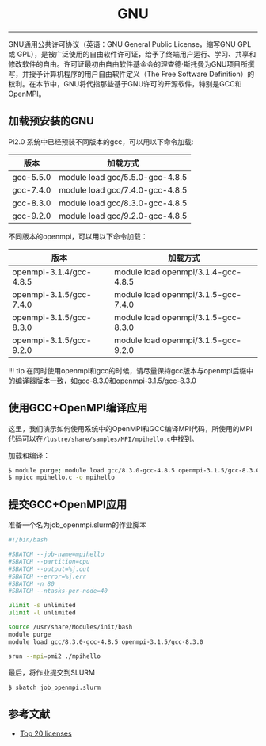 # <center>GNU</center> 

-----

GNU通用公共许可协议（英语：GNU General Public License，缩写GNU GPL 或 GPL），是被广泛使用的自由软件许可证，给予了终端用户运行、学习、共享和修改软件的自由。许可证最初由自由软件基金会的理查德·斯托曼为GNU项目所撰写，并授予计算机程序的用户自由软件定义（The Free Software Definition）的权利。在本节中，GNU将代指那些基于GNU许可的开源软件，特别是GCC和OpenMPI。

## 加载预安装的GNU

Pi2.0 系统中已经预装不同版本的gcc，可以用以下命令加载: 

| 版本 | 加载方式 |
| ---- | ------ |
| gcc-5.5.0   | module load gcc/5.5.0-gcc-4.8.5 |
| gcc-7.4.0 | module load gcc/7.4.0-gcc-4.8.5 |
| gcc-8.3.0 | module load gcc/8.3.0-gcc-4.8.5 |
| gcc-9.2.0 | module load gcc/9.2.0-gcc-4.8.5 | 

不同版本的openmpi，可以用以下命令加载：

| 版本 | 加载方式 |
| ---- | ------ |
| openmpi-3.1.4/gcc-4.8.5   | module load openmpi/3.1.4-gcc-4.8.5 |
| openmpi-3.1.5/gcc-7.4.0 | module load openmpi/3.1.5-gcc-7.4.0 | 
| openmpi-3.1.5/gcc-8.3.0 | module load openmpi/3.1.5-gcc-8.3.0 |
| openmpi-3.1.5/gcc-9.2.0 | module load openmpi/3.1.5-gcc-9.2.0 |

!!! tip
    在同时使用openmpi和gcc的时候，请尽量保持gcc版本与openmpi后缀中的编译器版本一致，如gcc-8.3.0和openmpi-3.1.5/gcc-8.3.0

## 使用GCC+OpenMPI编译应用

这里，我们演示如何使用系统中的OpenMPI和GCC编译MPI代码，所使用的MPI代码可以在`/lustre/share/samples/MPI/mpihello.c`中找到。

加载和编译：

```bash
$ module purge; module load gcc/8.3.0-gcc-4.8.5 openmpi-3.1.5/gcc-8.3.0
$ mpicc mpihello.c -o mpihello
```

## 提交GCC+OpenMPI应用

准备一个名为job_openmpi.slurm的作业脚本

```bash
#!/bin/bash

#SBATCH --job-name=mpihello
#SBATCH --partition=cpu
#SBATCH --output=%j.out
#SBATCH --error=%j.err
#SBATCH -n 80
#SBATCH --ntasks-per-node=40

ulimit -s unlimited
ulimit -l unlimited

source /usr/share/Modules/init/bash
module purge
module load gcc/8.3.0-gcc-4.8.5 openmpi-3.1.5/gcc-8.3.0

srun --mpi=pmi2 ./mpihello
```

最后，将作业提交到SLURM

```bash
$ sbatch job_openmpi.slurm
```

## 参考文献

- [Top 20 licenses](https://web.archive.org/web/20160719043600/https://www.blackducksoftware.com/top-open-source-licenses)